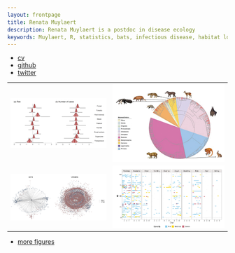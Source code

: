 ```yaml
---
layout: frontpage
title: Renata Muylaert
description: Renata Muylaert is a postdoc in disease ecology
keywords: Muylaert, R, statistics, bats, infectious disease, habitat loss, mammals, network ecology
---
```


<div class="navbar">
  <div class="navbar-inner">
      <ul class="nav">
          <li><a href="{{ BASE_PATH }}/Muylaert_CV_2023.pdf">cv</a></li>
          <li><a href="https://github.com/renatamuy">github</a></li>
          <li><a rel="me" href="https:///twitter.com/muymaps">twitter</a></li>
      </ul>
  </div>
</div>

<table class="wide">
<tr>
  <td class="left">
    <a href="publpics/hanta.html">
        <img src="publpics/hanta.png" alt="Muylaert et al. (2019)" title="Muylaert et al. (2019)"/>
    </a>
  </td>
  <td class="right">
    <a href="publpics/tree.html">
        <img src="publpics/tree.png" alt="Muylaert et
        al. (2019) Viruses" title="Galetti et al. (2022)"/>
    </a>
  </td>
</tr>
<tr>
  <td class="left">
    <a href="publpics/virion.html">
        <img src="publpics/virion.png" alt="Carlson et al. (2022)" title="Carlson et al. (2022)"/>
    </a>
  </td>
  <td class="right">
    <a href="publpics/symptoms.html">
        <img src="publpics/symptoms.png" alt="Muylaert et al. (2021)" title="Muylaert et al. (2021)"/>
    </a>
  </td>
</tr>
</table>

<div class="navbar">
  <div class="navbar-inner">
      <ul class="nav">
          <li><a href="morefigs.html">more figures</a></li>
      </ul>
  </div>
</div>
